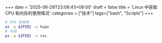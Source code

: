+++
date = '2025-06-29T23:08:43+08:00'
draft = false 
title = 'Linux 中获取 CPU 和内存的使用情况'
categories = ["技术"]
tags=["bash", "Scripts"]
+++

```bash
# CPU 利用率
ps -p ${PID} -o %cpu
# 内存
ps -p ${PID} -o rss
```
